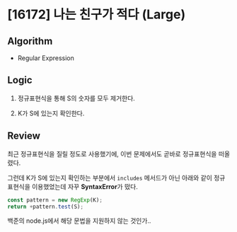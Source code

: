 # [16172] 나는 친구가 적다 (Large)

## Algorithm

- Regular Expression
  
## Logic

1. 정규표현식을 통해 S의 숫자를 모두 제거한다.

2. K가 S에 있는지 확인한다.

## Review

최근 정규표현식을 질릴 정도로 사용했기에, 이번 문제에서도 곧바로 정규표현식을 떠올렸다.

그런데 K가 S에 있는지 확인하는 부분에서 `includes` 메서드가 아닌 아래와 같이 정규표현식을 이용했었는데 자꾸 **SyntaxError**가 떴다. 

```js
const pattern = new RegExp(K);
return +pattern.test(S);
```

백준의 node.js에서 해당 문법을 지원하지 않는 것인가..